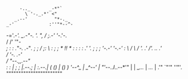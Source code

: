          -.._       _-*"`
           \ '-._.*' <"
       _.--'          "*-._
    _-'             :''"*--^-
 -='.-*'.   _.-"-.  '.    ",
   /    ;.-'      '*-.'-.   \
  /    /'             '"*-   \
 ;                            :
:        .*"*-.  .-*"*.        ;
;       /      ;:      \       :
;      ;    *  !!  *    :      :
:      :     .'  '.     ;      ;
 ;      '-.-'      '-.-'      :
  \                          /
   \                        /
    '.                    .'
     /'.      _.._      .' \
    /   '-.          .-'    \
   /       "--.,,.--"        \
  :    :        |        ;    ;
  |.--.;        |        :.--.|
  (   ()        |        ()   )
   '--^_        |        _^--'
      | "'*--.._I_..--*'" |
      | __..._  | _..._   |
     .'"      `"'"     ''"'.
     """""""""""""""""""""""
